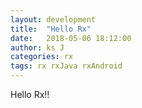 ```yaml
---
layout: development
title:  "Hello Rx"
date:   2018-05-06 18:12:00
author: ks J
categories: rx
tags: rx rxJava rxAndroid
---
```



Hello Rx!!
